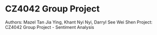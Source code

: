 # CZ4042 Group Project
Authors: Mazel Tan Jia Ying, Khant Nyi Nyi, Darryl See Wei Shen
Project: CZ4042 Group Project - Sentiment Analysis